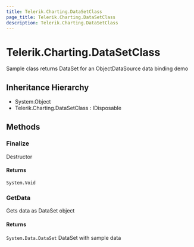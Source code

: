 ```yaml
---
title: Telerik.Charting.DataSetClass
page_title: Telerik.Charting.DataSetClass
description: Telerik.Charting.DataSetClass
---
```


# Telerik.Charting.DataSetClass

Sample class returns DataSet for an ObjectDataSource data binding demo

## Inheritance Hierarchy

* System.Object
* Telerik.Charting.DataSetClass : IDisposable

## Methods

###  Finalize

Destructor

#### Returns

`System.Void` 

###  GetData

Gets data as DataSet object

#### Returns

`System.Data.DataSet` DataSet with sample data

